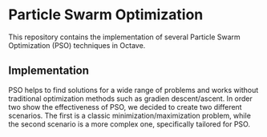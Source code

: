 # Particle Swarm Optimization

This repository contains the implementation of several Particle Swarm Optimization (PSO) techniques in Octave.

## Implementation
PSO helps to find solutions for a wide range of problems and works without traditional optimization methods such as gradien descent/ascent.
In order two show the effectiveness of PSO, we decided to create two different scenarios. The first is a classic minimization/maximization problem, while the second scenario is a more complex one, specifically tailored for PSO.
